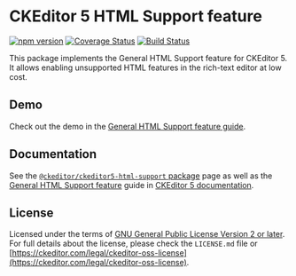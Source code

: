 CKEditor 5 HTML Support feature
===============================

[![npm version](https://badge.fury.io/js/%40ckeditor%2Fckeditor5-html-support.svg)](https://www.npmjs.com/package/@ckeditor/ckeditor5-html-support)
[![Coverage Status](https://coveralls.io/repos/github/ckeditor/ckeditor5/badge.svg?branch=master)](https://coveralls.io/github/ckeditor/ckeditor5?branch=master)
[![Build Status](https://travis-ci.com/ckeditor/ckeditor5.svg?branch=master)](https://travis-ci.com/ckeditor/ckeditor5)

This package implements the General HTML Support feature for CKEditor 5. It allows enabling unsupported HTML features in the rich-text editor at low cost.

## Demo

Check out the demo in the [General HTML Support feature guide](https://ckeditor.com/docs/ckeditor5/latest/features/general-html-support.html#demo).

## Documentation

See the [`@ckeditor/ckeditor5-html-support` package](https://ckeditor.com/docs/ckeditor5/latest/api/html-support.html) page as well as the [General HTML Support feature](https://ckeditor.com/docs/ckeditor5/latest/features/general-html-support.html) guide in [CKEditor 5 documentation](https://ckeditor.com/docs/ckeditor5/latest/).

## License

Licensed under the terms of [GNU General Public License Version 2 or later](http://www.gnu.org/licenses/gpl.html). For full details about the license, please check the `LICENSE.md` file or [https://ckeditor.com/legal/ckeditor-oss-license](https://ckeditor.com/legal/ckeditor-oss-license).

